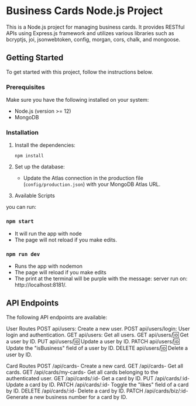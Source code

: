 # Business Cards Node.js Project

This is a Node.js project for managing business cards. It provides RESTful APIs using Express.js framework and utilizes various libraries such as bcryptjs, joi, jsonwebtoken, config, morgan, cors, chalk, and mongoose.

## Getting Started

To get started with this project, follow the instructions below.

### Prerequisites

Make sure you have the following installed on your system:

- Node.js (version >= 12)
- MongoDB

### Installation

1. Install the dependencies:

   ```
   npm install
   ```

2. Set up the database:

   - Update the Atlas connection in the production file (`config/production.json`) with your MongoDB Atlas URL.

3. Available Scripts

you can run:

### `npm start`

- It will run the app with node
- The page will not reload if you make edits.

### `npm run dev`

- Runs the app with nodemon
- The page will reload if you make edits
- The print at the terminal will be purple with the message:
  server run on: http://localhost:8181/.

## API Endpoints

The following API endpoints are available:

User Routes
POST api/users: Create a new user.
POST api/users/login: User login and authentication.
GET api/users: Get all users.
GET api/users/:id: Get a user by ID.
PUT api/users/:id: Update a user by ID.
PATCH api/users/:id: Update the "isBusiness" field of a user by ID.
DELETE api/users/:id: Delete a user by ID.

Card Routes
POST /api/cards- Create a new card.
GET /api/cards- Get all cards.
GET /api/cards/my-cards- Get all cards belonging to the authenticated user.
GET /api/cards/:id- Get a card by ID.
PUT /api/cards/:id- Update a card by ID.
PATCH /api/cards/:id- Toggle the "likes" field of a card by ID.
DELETE /api/cards/:id- Delete a card by ID.
PATCH /api/cards/biz/:id- Generate a new business number for a card by ID.
